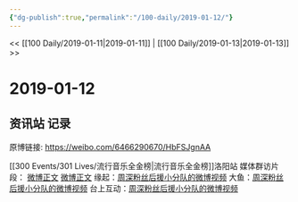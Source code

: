 ```yaml
---
{"dg-publish":true,"permalink":"/100-daily/2019-01-12/"}
---
```



<< [[100 Daily/2019-01-11\|2019-01-11]] | [[100 Daily/2019-01-13\|2019-01-13]] >>

# 2019-01-12

## 资讯站 记录

原博链接: https://weibo.com/6466290670/HbFSJgnAA

[[300 Events/301 Lives/流行音乐全金榜\|流行音乐全金榜]]洛阳站
媒体群访片段：
[微博正文](https://weibo.com/detail/4327664510509999)
[微博正文](https://weibo.com/detail/4327694294535647)
缘起：[周深粉丝后援小分队的微博视频](https://video.weibo.com/show?fid=1034:4327756088171230)
大鱼：[周深粉丝后援小分队的微博视频](https://video.weibo.com/show?fid=1034:4327807766200518)
台上互动：[周深粉丝后援小分队的微博视频](https://video.weibo.com/show?fid=1034:4327778162534981)
